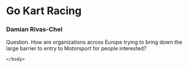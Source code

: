 <!DOCTYPE html>
<html>
    <heading>
      <body>
            <h1>Go Kart Racing</h1>
            <h3>Damian Rivas-Chel</h3>
            <p>
		    Question. How are organizations across Europe trying to bring down the large barrier to entry to Motorsport for people interested?</p>
            
		
	</body>
</html>
